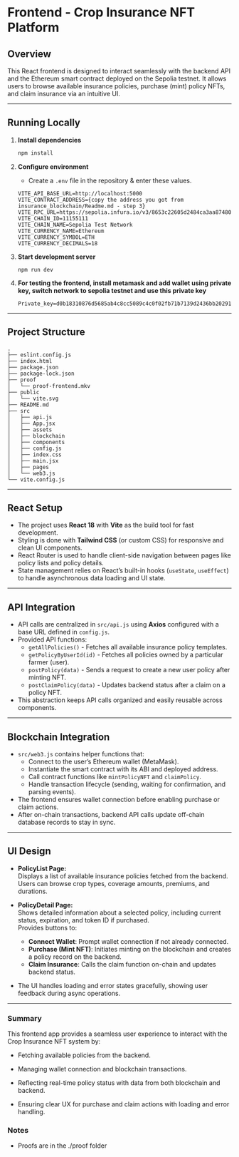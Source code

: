 # Frontend - Crop Insurance NFT Platform

## Overview

This React frontend is designed to interact seamlessly with the backend API and the Ethereum smart contract deployed on the Sepolia testnet. It allows users to browse available insurance policies, purchase (mint) policy NFTs, and claim insurance via an intuitive UI.

---

## Running Locally

1. **Install dependencies**

   ```bash
   npm install
   ```
2. **Configure environment**

   * Create a `.env` file in the repository & enter these values.

   ```
   VITE_API_BASE_URL=http://localhost:5000
   VITE_CONTRACT_ADDRESS={copy the address you got from insurance_blockchain/Readme.md - step 3}
   VITE_RPC_URL=https://sepolia.infura.io/v3/8653c22605d2484ca3aa8748053a7080
   VITE_CHAIN_ID=11155111
   VITE_CHAIN_NAME=Sepolia Test Network
   VITE_CURRENCY_NAME=Ethereum
   VITE_CURRENCY_SYMBOL=ETH
   VITE_CURRENCY_DECIMALS=18
   ```

3. **Start development server**

   ```
   npm run dev
   ```

4. **For testing the frontend, install metamask and add wallet using private key, switch network to sepolia testnet and use this private key**

   ```
   Private_key=d0b18310876d5685ab4c8cc5089c4c0f02fb71b7139d2436bb20291588ad30dd
   ```



---

## Project Structure

```
.
├── eslint.config.js
├── index.html
├── package.json
├── package-lock.json
├── proof
│   └── proof-frontend.mkv
├── public
│   └── vite.svg
├── README.md
├── src
│   ├── api.js
│   ├── App.jsx
│   ├── assets
│   ├── blockchain
│   ├── components
│   ├── config.js
│   ├── index.css
│   ├── main.jsx
│   ├── pages
│   └── web3.js
└── vite.config.js

```


---

## React Setup

- The project uses **React 18** with **Vite** as the build tool for fast development.
- Styling is done with **Tailwind CSS** (or custom CSS) for responsive and clean UI components.
- React Router is used to handle client-side navigation between pages like policy lists and policy details.
- State management relies on React’s built-in hooks (`useState`, `useEffect`) to handle asynchronous data loading and UI state.

---

## API Integration

- API calls are centralized in `src/api.js` using **Axios** configured with a base URL defined in `config.js`.
- Provided API functions:
  - `getAllPolicies()` - Fetches all available insurance policy templates.
  - `getPolicyByUserId(id)` - Fetches all policies owned by a particular farmer (user).
  - `postPolicy(data)` - Sends a request to create a new user policy after minting NFT.
  - `postClaimPolicy(data)` - Updates backend status after a claim on a policy NFT.
- This abstraction keeps API calls organized and easily reusable across components.

---

## Blockchain Integration

- `src/web3.js` contains helper functions that:
  - Connect to the user’s Ethereum wallet (MetaMask).
  - Instantiate the smart contract with its ABI and deployed address.
  - Call contract functions like `mintPolicyNFT` and `claimPolicy`.
  - Handle transaction lifecycle (sending, waiting for confirmation, and parsing events).
- The frontend ensures wallet connection before enabling purchase or claim actions.
- After on-chain transactions, backend API calls update off-chain database records to stay in sync.

---

## UI Design

- **PolicyList Page:**  
  Displays a list of available insurance policies fetched from the backend. Users can browse crop types, coverage amounts, premiums, and durations.

- **PolicyDetail Page:**  
  Shows detailed information about a selected policy, including current status, expiration, and token ID if purchased.  
  Provides buttons to:
  - **Connect Wallet**: Prompt wallet connection if not already connected.
  - **Purchase (Mint NFT)**: Initiates minting on the blockchain and creates a policy record on the backend.
  - **Claim Insurance**: Calls the claim function on-chain and updates backend status.

- The UI handles loading and error states gracefully, showing user feedback during async operations.

---


### Summary

This frontend app provides a seamless user experience to interact with the Crop Insurance NFT system by:

* Fetching available policies from the backend.

* Managing wallet connection and blockchain transactions.

* Reflecting real-time policy status with data from both blockchain and backend.

* Ensuring clear UX for purchase and claim actions with loading and error handling.

### Notes

* Proofs are in the ./proof folder 